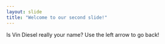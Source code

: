 ```yaml
---
layout: slide
title: "Welcome to our second slide!"
---
```

Is Vin Diesel really your name?
Use the left arrow to go back!
